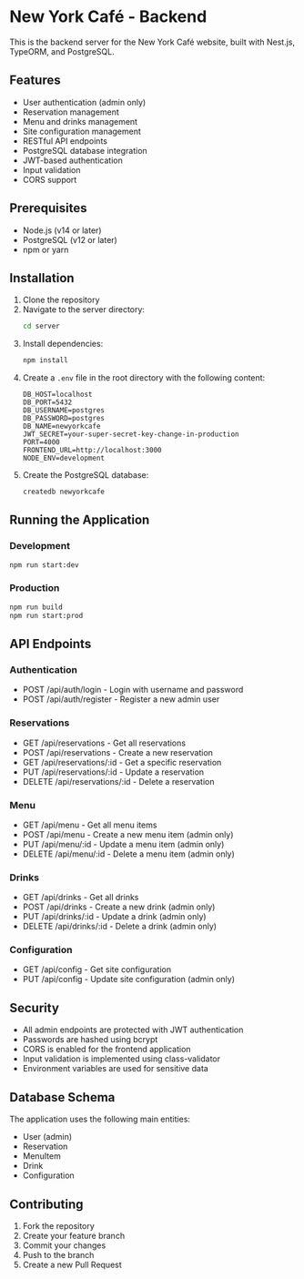 # New York Café - Backend

This is the backend server for the New York Café website, built with Nest.js, TypeORM, and PostgreSQL.

## Features

- User authentication (admin only)
- Reservation management
- Menu and drinks management
- Site configuration management
- RESTful API endpoints
- PostgreSQL database integration
- JWT-based authentication
- Input validation
- CORS support

## Prerequisites

- Node.js (v14 or later)
- PostgreSQL (v12 or later)
- npm or yarn

## Installation

1. Clone the repository
2. Navigate to the server directory:
   ```bash
   cd server
   ```
3. Install dependencies:
   ```bash
   npm install
   ```
4. Create a `.env` file in the root directory with the following content:
   ```
   DB_HOST=localhost
   DB_PORT=5432
   DB_USERNAME=postgres
   DB_PASSWORD=postgres
   DB_NAME=newyorkcafe
   JWT_SECRET=your-super-secret-key-change-in-production
   PORT=4000
   FRONTEND_URL=http://localhost:3000
   NODE_ENV=development
   ```
5. Create the PostgreSQL database:
   ```bash
   createdb newyorkcafe
   ```

## Running the Application

### Development
```bash
npm run start:dev
```

### Production
```bash
npm run build
npm run start:prod
```

## API Endpoints

### Authentication
- POST /api/auth/login - Login with username and password
- POST /api/auth/register - Register a new admin user

### Reservations
- GET /api/reservations - Get all reservations
- POST /api/reservations - Create a new reservation
- GET /api/reservations/:id - Get a specific reservation
- PUT /api/reservations/:id - Update a reservation
- DELETE /api/reservations/:id - Delete a reservation

### Menu
- GET /api/menu - Get all menu items
- POST /api/menu - Create a new menu item (admin only)
- PUT /api/menu/:id - Update a menu item (admin only)
- DELETE /api/menu/:id - Delete a menu item (admin only)

### Drinks
- GET /api/drinks - Get all drinks
- POST /api/drinks - Create a new drink (admin only)
- PUT /api/drinks/:id - Update a drink (admin only)
- DELETE /api/drinks/:id - Delete a drink (admin only)

### Configuration
- GET /api/config - Get site configuration
- PUT /api/config - Update site configuration (admin only)

## Security

- All admin endpoints are protected with JWT authentication
- Passwords are hashed using bcrypt
- CORS is enabled for the frontend application
- Input validation is implemented using class-validator
- Environment variables are used for sensitive data

## Database Schema

The application uses the following main entities:
- User (admin)
- Reservation
- MenuItem
- Drink
- Configuration

## Contributing

1. Fork the repository
2. Create your feature branch
3. Commit your changes
4. Push to the branch
5. Create a new Pull Request 